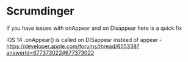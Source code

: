 #  Scrumdinger




If you have issues with onAppear and on Disappear here is a quick fix

iOS 14 .onAppear() is called on DISappear instead of appear - https://developer.apple.com/forums/thread/655338?answerId=677373022#677373022

